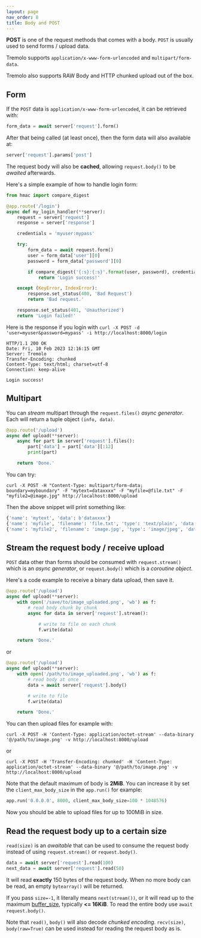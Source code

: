 ```yaml
---
layout: page
nav_order: 8
title: Body and POST
---
```


**POST** is one of the request methods that comes with a body. `POST` is usually used to send forms / upload data.

Tremolo supports `application/x-www-form-urlencoded` and `multipart/form-data`.

Tremolo also supports RAW Body and HTTP chunked upload out of the box.

## Form

If the `POST` data is `application/x-www-form-urlencoded`, it can be retrieved with:

```python
form_data = await server['request'].form()
```

After that being called (at least once), then the form data will also available at:

```python
server['request'].params['post']
```

The request body will also be **cached**, allowing `request.body()` to be *awaited* afterwards.

Here's a simple example of how to handle login form:

```python
from hmac import compare_digest

@app.route('/login')
async def my_login_handler(**server):
    request = server['request']
    response = server['response']

    credentials = 'myuser:mypass'

    try:
        form_data = await request.form()
        user = form_data['user'][0]
        password = form_data['password'][0]

        if compare_digest('{:s}:{:s}'.format(user, password), credentials):
            return 'Login success!'

    except (KeyError, IndexError):
        response.set_status(400, 'Bad Request')
        return 'Bad request.'

    response.set_status(401, 'Unauthorized')
    return 'Login failed!'
```

Here is the response if you login with `curl -X POST -d 'user=myuser&password=mypass' -i http://localhost:8000/login`

```
HTTP/1.1 200 OK
Date: Fri, 10 Feb 2023 12:16:15 GMT
Server: Tremolo
Transfer-Encoding: chunked
Content-Type: text/html; charset=utf-8
Connection: keep-alive

Login success!
```

## Multipart
You can *stream* multipart through the `request.files()` *async generator*. Each will return a tuple object `(info, data)`.

```python
@app.route('/upload')
async def upload(**server):
    async for part in server['request'].files():
        part['data'] = part['data'][:12]
        print(part)

    return 'Done.'
```
You can try:
```
curl -X POST -H "Content-Type: multipart/form-data; boundary=myboundary" -F "mytext=dataxxxx" -F "myfile=@file.txt" -F "myfile2=@image.jpg" http://localhost:8000/upload
```

Then the above snippet will print something like:

```python
{'name': 'mytext', 'data': b'dataxxxx'}
{'name': 'myfile', 'filename': 'file.txt', 'type': 'text/plain', 'data': b'datayyyy\n'}
{'name': 'myfile2', 'filename': 'image.jpg', 'type': 'image/jpeg', 'data': b'\xff\xd8\xff\xe0\x00\x10JFIF\x00\x01'}
```

## Stream the request body / receive upload

`POST` data other than forms should be consumed with `request.stream()` which is an *async generator*, or `request.body()` which is a *coroutine object*.

Here's a code example to receive a binary data upload, then save it.

```python
@app.route('/upload')
async def upload(**server):
    with open('/save/to/image_uploaded.png', 'wb') as f:
        # read body chunk by chunk
        async for data in server['request'].stream():

            # write to file on each chunk
            f.write(data)

    return 'Done.'
```

or

```python
@app.route('/upload')
async def upload(**server):
    with open('/path/to/image_uploaded.png', 'wb') as f:
        # read body at once
        data = await server['request'].body()

        # write to file
        f.write(data)

    return 'Done.'
```

You can then upload files for example with:

```
curl -X POST -H 'Content-Type: application/octet-stream' --data-binary '@/path/to/image.png' -v http://localhost:8000/upload
```

or


```
curl -X POST -H 'Transfer-Encoding: chunked' -H 'Content-Type: application/octet-stream' --data-binary '@/path/to/image.png' -v http://localhost:8000/upload
```

Note that the default maximum of body is **2MiB**. You can increase it by set the `client_max_body_size` in the `app.run()` for example:
```python
app.run('0.0.0.0', 8000, client_max_body_size=100 * 1048576)
```

Now you should be able to upload files for up to 100MiB in size.

## Read the request body up to a certain size
`read(size)` is an *awaitable* that can be used to consume the request body instead of using `request.stream()` or `request.body()`.

```python
data = await server['request'].read(100)
next_data = await server['request'].read(50)
```

It will read **exactly** 150 bytes of the request body. When no more body can be read, an empty `bytearray()` will be returned.

If you pass `size=-1`, it literally means `next(stream())`, or it will read up to the maximum [buffer_size](https://nggit.github.io/tremolo-docs/configuration.html#buffer_size), typically **<= 16KiB**. To read the entire body use `await request.body()`.

Note that `read()`, `body()` will also decode *chunked encoding*. `recv(size)`, `body(raw=True)` can be used instead for reading the request body as is.
